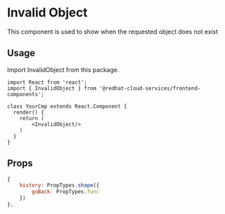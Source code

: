 # Invalid Object

This component is used to show when the requested object does not exist

## Usage

Import InvalidObject from this package.

```JSX
import React from 'react';
import { InvalidObject } from '@redhat-cloud-services/frontend-components';

class YourCmp extends React.Component {
  render() {
    return (
        <InvalidObject/>
    )
  }
}
```

## Props

```javascript
{
    history: PropTypes.shape({
        goBack: PropTypes.func
    })
};
```

